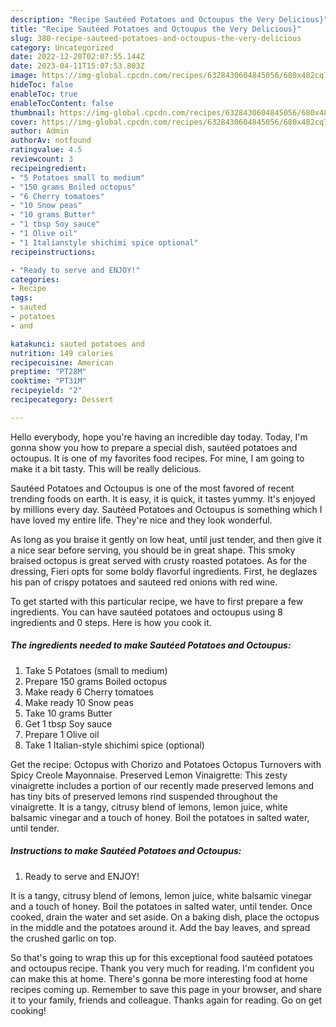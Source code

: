 ```yaml
---
description: "Recipe Sautéed Potatoes and Octoupus the Very Delicious}"
title: "Recipe Sautéed Potatoes and Octoupus the Very Delicious}"
slug: 380-recipe-sauteed-potatoes-and-octoupus-the-very-delicious
category: Uncategorized
date: 2022-12-28T02:07:55.144Z
date: 2023-04-11T15:07:53.803Z
image: https://img-global.cpcdn.com/recipes/6328430604845056/680x482cq70/sauteed-potatoes-and-octoupus-recipe-main-photo.jpg
hideToc: false
enableToc: true
enableTocContent: false
thumbnail: https://img-global.cpcdn.com/recipes/6328430604845056/680x482cq70/sauteed-potatoes-and-octoupus-recipe-main-photo.jpg
cover: https://img-global.cpcdn.com/recipes/6328430604845056/680x482cq70/sauteed-potatoes-and-octoupus-recipe-main-photo.jpg
author: Admin
authorAv: notfound
ratingvalue: 4.5
reviewcount: 3
recipeingredient:
- "5 Potatoes small to medium"
- "150 grams Boiled octopus"
- "6 Cherry tomatoes"
- "10 Snow peas"
- "10 grams Butter"
- "1 tbsp Soy sauce"
- "1 Olive oil"
- "1 Italianstyle shichimi spice optional"
recipeinstructions:

- "Ready to serve and ENJOY!"
categories:
- Recipe
tags:
- sauted
- potatoes
- and

katakunci: sauted potatoes and 
nutrition: 149 calories
recipecuisine: American
preptime: "PT28M"
cooktime: "PT31M"
recipeyield: "2"
recipecategory: Dessert

---
```



Hello everybody, hope you're having an incredible day today. Today, I'm gonna show you how to prepare a special dish, sautéed potatoes and octoupus. It is one of my favorites food recipes. For mine, I am going to make it a bit tasty. This will be really delicious.

Sautéed Potatoes and Octoupus is one of the most favored of recent trending foods on earth. It is easy, it is quick, it tastes yummy. It's enjoyed by millions every day. Sautéed Potatoes and Octoupus is something which I have loved my entire life. They're nice and they look wonderful.

As long as you braise it gently on low heat, until just tender, and then give it a nice sear before serving, you should be in great shape. This smoky braised octopus is great served with crusty roasted potatoes. As for the dressing, Fieri opts for some boldy flavorful ingredients. First, he deglazes his pan of crispy potatoes and sauteed red onions with red wine.


To get started with this particular recipe, we have to first prepare a few ingredients. You can have sautéed potatoes and octoupus using 8 ingredients and 0 steps. Here is how you cook it.

<!--inarticleads1-->

##### The ingredients needed to make Sautéed Potatoes and Octoupus:

1. Take 5 Potatoes (small to medium)
1. Prepare 150 grams Boiled octopus
1. Make ready 6 Cherry tomatoes
1. Make ready 10 Snow peas
1. Take 10 grams Butter
1. Get 1 tbsp Soy sauce
1. Prepare 1 Olive oil
1. Take 1 Italian-style shichimi spice (optional)


Get the recipe: Octopus with Chorizo and Potatoes Octopus Turnovers with Spicy Creole Mayonnaise. Preserved Lemon Vinaigrette: This zesty vinaigrette includes a portion of our recently made preserved lemons and has tiny bits of preserved lemons rind suspended throughout the vinaigrette. It is a tangy, citrusy blend of lemons, lemon juice, white balsamic vinegar and a touch of honey. Boil the potatoes in salted water, until tender. 

<!--inarticleads2-->

##### Instructions to make Sautéed Potatoes and Octoupus:


1. Ready to serve and ENJOY!

It is a tangy, citrusy blend of lemons, lemon juice, white balsamic vinegar and a touch of honey. Boil the potatoes in salted water, until tender. Once cooked, drain the water and set aside. On a baking dish, place the octopus in the middle and the potatoes around it. Add the bay leaves, and spread the crushed garlic on top. 

So that's going to wrap this up for this exceptional food sautéed potatoes and octoupus recipe. Thank you very much for reading. I'm confident you can make this at home. There's gonna be more interesting food at home recipes coming up. Remember to save this page in your browser, and share it to your family, friends and colleague. Thanks again for reading. Go on get cooking!
